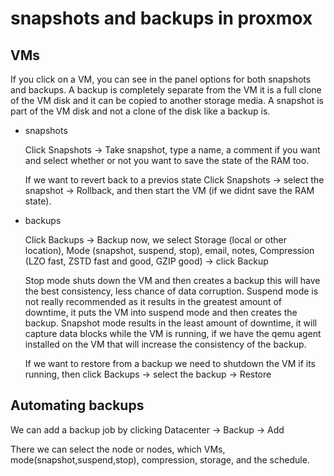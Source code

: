 # snapshots and backups in proxmox
## VMs
If you click on a VM, you can see in the panel options for both snapshots and backups. A backup is completely separate from the VM it is a full clone of the VM disk and it can be copied to another storage media. A snapshot is part of the VM disk and not a clone of the disk like a backup is.
- snapshots

    Click Snapshots -> Take snapshot, type a name, a comment if you want and select whether or not you want to save the state of the RAM too.

    If we want to revert back to a previos state
    Click Snapshots -> select the snapshot -> Rollback, and then
    start the VM (if we didnt save the RAM state).

- backups

    Click Backups -> Backup now, we select Storage (local or other location), Mode (snapshot, suspend, stop), email, notes, Compression (LZO fast, ZSTD fast and good, GZIP good) -> click Backup

    Stop mode shuts down the VM and then creates a backup this will have the best consistency, less chance of data corruption. Suspend mode is not really recommended as it results in the greatest amount of downtime, it puts the VM into suspend mode and then creates the backup. Snapshot mode results in the least amount of downtime, it will capture data blocks while the VM is running, if we have the qemu agent installed on the VM that will increase the consistency of the backup.

    If we want to restore from a backup we need to shutdown the VM if its running, then click Backups -> select the backup -> Restore

## Automating backups
We can add a backup job by clicking Datacenter -> Backup -> Add 

There we can select the node or nodes, which VMs, mode(snapshot,suspend,stop), compression, storage, and the schedule.
